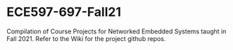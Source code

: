 # ECE597-697-Fall21
Compilation of Course Projects for Networked Embedded Systems taught in Fall 2021. Refer to the Wiki for the project github repos.

